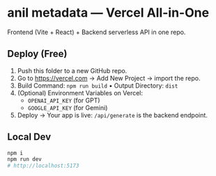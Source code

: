 # anil metadata — Vercel All-in-One

Frontend (Vite + React) + Backend serverless API in one repo.

## Deploy (Free)
1. Push this folder to a new GitHub repo.
2. Go to https://vercel.com → Add New Project → import the repo.
3. Build Command: `npm run build`  • Output Directory: `dist`
4. (Optional) Environment Variables on Vercel:
   - `OPENAI_API_KEY` (for GPT)
   - `GOOGLE_API_KEY` (for Gemini)
5. Deploy → Your app is live: `/api/generate` is the backend endpoint.

## Local Dev
```bash
npm i
npm run dev
# http://localhost:5173
```
